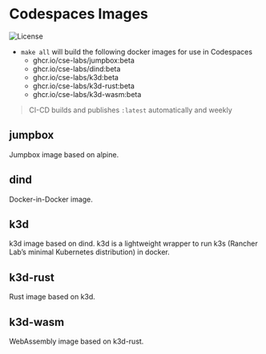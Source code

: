 # Codespaces Images

![License](https://img.shields.io/badge/license-MIT-green.svg)

- `make all` will build the following docker images for use in Codespaces
  - ghcr.io/cse-labs/jumpbox:beta
  - ghcr.io/cse-labs/dind:beta
  - ghcr.io/cse-labs/k3d:beta
  - ghcr.io/cse-labs/k3d-rust:beta
  - ghcr.io/cse-labs/k3d-wasm:beta

> CI-CD builds and publishes `:latest` automatically and weekly

## jumpbox

Jumpbox image based on alpine.

## dind

Docker-in-Docker image.

## k3d

k3d image based on dind. k3d is a lightweight wrapper to run k3s (Rancher Lab’s minimal Kubernetes distribution) in docker.

## k3d-rust

Rust image based on k3d.

## k3d-wasm

WebAssembly image based on k3d-rust.
